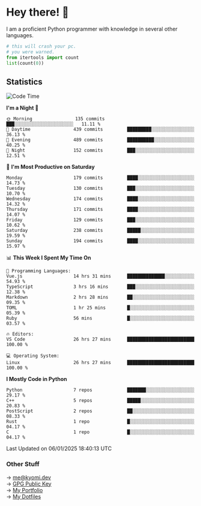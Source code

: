 # Hey there! 👋

I am a proficient Python programmer with knowledge in several other languages.

```py
# this will crash your pc.
# you were warned.
from itertools import count
list(count(0))
```

## Statistics
<!--START_SECTION:waka-->
![Code Time](http://img.shields.io/badge/Code%20Time-1%2C671%20hrs%2038%20mins-blue)

**I'm a Night 🦉** 

```text
🌞 Morning                135 commits         ███░░░░░░░░░░░░░░░░░░░░░░   11.11 % 
🌆 Daytime                439 commits         █████████░░░░░░░░░░░░░░░░   36.13 % 
🌃 Evening                489 commits         ██████████░░░░░░░░░░░░░░░   40.25 % 
🌙 Night                  152 commits         ███░░░░░░░░░░░░░░░░░░░░░░   12.51 % 
```
📅 **I'm Most Productive on Saturday** 

```text
Monday                   179 commits         ████░░░░░░░░░░░░░░░░░░░░░   14.73 % 
Tuesday                  130 commits         ███░░░░░░░░░░░░░░░░░░░░░░   10.70 % 
Wednesday                174 commits         ████░░░░░░░░░░░░░░░░░░░░░   14.32 % 
Thursday                 171 commits         ████░░░░░░░░░░░░░░░░░░░░░   14.07 % 
Friday                   129 commits         ███░░░░░░░░░░░░░░░░░░░░░░   10.62 % 
Saturday                 238 commits         █████░░░░░░░░░░░░░░░░░░░░   19.59 % 
Sunday                   194 commits         ████░░░░░░░░░░░░░░░░░░░░░   15.97 % 
```


📊 **This Week I Spent My Time On** 

```text
💬 Programming Languages: 
Vue.js                   14 hrs 31 mins      ██████████████░░░░░░░░░░░   54.93 % 
TypeScript               3 hrs 16 mins       ███░░░░░░░░░░░░░░░░░░░░░░   12.38 % 
Markdown                 2 hrs 28 mins       ██░░░░░░░░░░░░░░░░░░░░░░░   09.35 % 
TOML                     1 hr 25 mins        █░░░░░░░░░░░░░░░░░░░░░░░░   05.39 % 
Ruby                     56 mins             █░░░░░░░░░░░░░░░░░░░░░░░░   03.57 % 

🔥 Editors: 
VS Code                  26 hrs 27 mins      █████████████████████████   100.00 % 

💻 Operating System: 
Linux                    26 hrs 27 mins      █████████████████████████   100.00 % 
```

**I Mostly Code in Python** 

```text
Python                   7 repos             ███████░░░░░░░░░░░░░░░░░░   29.17 % 
C++                      5 repos             █████░░░░░░░░░░░░░░░░░░░░   20.83 % 
PostScript               2 repos             ██░░░░░░░░░░░░░░░░░░░░░░░   08.33 % 
Rust                     1 repo              █░░░░░░░░░░░░░░░░░░░░░░░░   04.17 % 
C                        1 repo              █░░░░░░░░░░░░░░░░░░░░░░░░   04.17 % 
```




 Last Updated on 06/01/2025 18:40:13 UTC
<!--END_SECTION:waka-->

### Other Stuff

→ [me@kyomi.dev](mailto:me@kyomi.dev)\
→ [GPG Public Key](https://github.com/bitterteriyaki.gpg)\
→ [My Portfolio](https://kyomi.dev)\
→ [My Dotfiles](https://github.com/bitterteriyaki/dotfiles)
